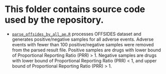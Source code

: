 # This folder contains source code used by the repository.

+ [`parse_offsides_by_all_ae.R`](parse_offsides_by_all_ae.R) processes OFFSIDES dataset and generates positive/negative samples for all adverse events. Adverse events with fewer than 100 positive/negative samples were removed from the parsed result file. Positive samples are drugs with lower bound of Proportional Reporting Ratio (PRR) > 1. Negative samples are drugs with lower bound of Proportional Reporting Ratio (PRR) < 1, and upper bound of Proportional Reporting Ratio (PRR) > 1. 

